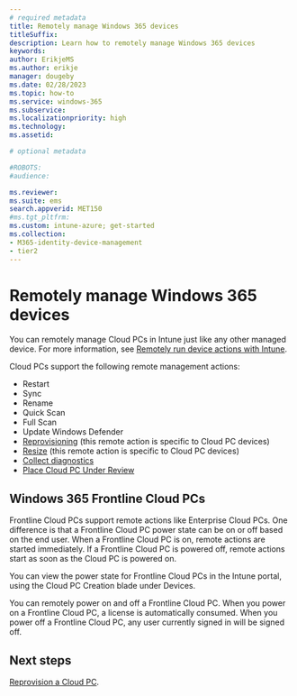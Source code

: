 ```yaml
---
# required metadata
title: Remotely manage Windows 365 devices
titleSuffix:
description: Learn how to remotely manage Windows 365 devices
keywords:
author: ErikjeMS  
ms.author: erikje
manager: dougeby
ms.date: 02/28/2023
ms.topic: how-to
ms.service: windows-365
ms.subservice: 
ms.localizationpriority: high
ms.technology:
ms.assetid: 

# optional metadata

#ROBOTS:
#audience:

ms.reviewer: 
ms.suite: ems
search.appverid: MET150
#ms.tgt_pltfrm:
ms.custom: intune-azure; get-started
ms.collection:
- M365-identity-device-management
- tier2
---
```


# Remotely manage Windows 365 devices

You can remotely manage Cloud PCs in Intune just like any other managed device. For more information, see [Remotely run device actions with Intune](/mem/intune/remote-actions/).

Cloud PCs support the following remote management actions:

- Restart
- Sync
- Rename
- Quick Scan
- Full Scan
- Update Windows Defender
- [Reprovisioning](provisioning.md#reprovisioning) (this remote action is specific to Cloud PC devices)
- [Resize](resize-cloud-pc.md#resize-a-cloud-pc) (this remote action is specific to Cloud PC devices)
- [Collect diagnostics](/mem/intune/remote-actions/collect-diagnostics)
- [Place Cloud PC Under Review](place-cloud-pc-under-review.md)

## Windows 365 Frontline Cloud PCs

Frontline Cloud PCs support remote actions like Enterprise Cloud PCs. One difference is that a Frontline Cloud PC power state can be on or off based on the end user. When a Frontline Cloud PC is on, remote actions are started immediately. If a Frontline Cloud PC is powered off, remote actions start as soon as the Cloud PC is powered on.

You can view the power state for Frontline Cloud PCs in the Intune portal, using the Cloud PC Creation blade under Devices.

You can remotely power on and off a Frontline Cloud PC. When you power on a Frontline Cloud PC, a license is automatically consumed. When you power off a Frontline Cloud PC, any user currently signed in will be signed off.

<!-- ########################## -->
## Next steps

[Reprovision a Cloud PC](reprovision-cloud-pc.md).
